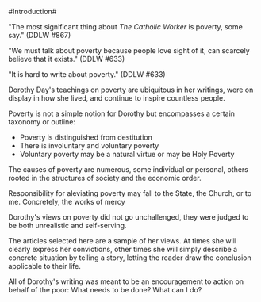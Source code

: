#Introduction#

"The most significant thing about *The Catholic Worker*  is poverty, some say." (DDLW #867)

"We must talk about poverty because people love sight of it, can scarcely believe that it exists." (DDLW #633)

"It is hard to write about poverty." (DDLW #633)

Dorothy Day's teachings on poverty are ubiquitous in her writings, were on display in how she lived, and continue to inspire countless people.

Poverty is not a simple notion for Dorothy but encompasses a certain taxonomy  or outline:

*	Poverty is distinguished from destitution
*	There is involuntary and voluntary poverty
*	Voluntary  poverty may be a natural virtue or may be Holy Poverty

The causes of poverty are numerous, some individual or personal, others rooted in the structures of society and the economic order.

Responsibility for aleviating poverty may fall to the State, the Church, or to me. Concretely, the works of mercy

Dorothy's views on poverty did not go unchallenged, they were judged to be both unrealistic and self-serving.

The articles selected here are a sample of  her views. At times she will clearly express her convictions, other times she will simply describe a concrete situation by telling a story, letting the reader draw the conclusion applicable to their life. 

All of Dorothy's writing was meant to be an encouragement to action on behalf of the poor: What needs to be done? What can I do?










